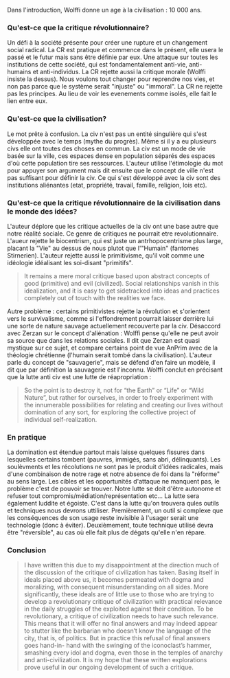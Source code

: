 Dans l'introduction, Wolffi donne un age à la civilisation : 10 000 ans.

### Qu'est-ce que la critique révolutionnaire?

Un défi à la société présente pour créer une rupture et un changement social radical. La CR est pratique et commence dans le présent, elle usera le passé et le futur mais sans être définie par eux. Une attaque sur toutes les institutions de cette société, qui est fondamentalement anti-vie, anti-humains et anti-individus. La CR rejette aussi la critique morale (Wolffi insiste la dessus). Nous voulons tout changer pour reprendre nos vies, et non pas parce que le système serait "injuste" ou "immoral". La CR ne rejette pas les principes. Au lieu de voir les evenements comme isolés, elle fait le lien entre eux.

### Qu'est-ce que la civilisation?

Le mot prête à confusion. La civ n'est pas un entité singulière qui s'est développée avec le temps (mythe du progrès). Même si il y a eu plusieurs civs elle ont toutes des choses en commun. La civ est un mode de vie basée sur la ville, ces espaces dense en population séparés des espaces d'où cette population tire ses ressources. L'auteur utilise l'étimologie du mot pour appuyer son argument mais dit ensuite que le concept de ville n'est pas suffisant pour définir la civ. Ce qui s'est développé avec la civ sont des institutions aliénantes (etat, propriété, travail, famille, religion, lois etc).

### Qu'est-ce que la critique révolutionnaire de la civilisation dans le monde des idées?

L'auteur déplore que les critique actuelles de la civ ont une base autre que notre réalité sociale. Ce genre de critiques ne pourrait etre revolutionnaire. L'aueur rejette le biocentrism, qui est juste un antrhopocentrisme plus large, placant la "Vie" au dessus de nous plutot que l'"Humain" (fantomes Stirnerien). L'auteur rejette aussi le primitivisme, qu'il voit comme une idéologie idéalisant les soi-disant "primitifs".

>It remains a mere moral critique based upon abstract concepts of good (primitive) and evil (civilized). Social relationships vanish in this idealization, and it is easy to get sidetracked into ideas and practices completely out of touch with the realities we face.

Autre problème : certains primitivistes rejette la révolution et s'orientent vers le survivalisme, comme si l'effondrement pourrait laisser derrière lui une sorte de nature sauvage actuellement recouverte par la civ. Désaccord avec Zerzan sur le concept d'aliénation : Wolffi pense qu'elle ne peut avoir sa source que dans les relations sociales. Il dit que Zerzan est quasi mystique sur ce sujet, et compare certains point de vue AnPrim avec de la théologie chrétienne (l'humain serait tombé dans la civilisation). L'auteur parle du concept de "sauvagerie", mais se défend d'en faire un modèle, il dit que par définition la sauvagerie est l'inconnu. Wolffi conclut en précisant que la lutte anti civ est une lutte de réapropriation :

>So the point is to destroy it, not for “the Earth” or “Life” or “Wild Nature”, but rather for ourselves, in order to freely experiment with the innumerable possibilities for relating and creating our lives without domination of any sort, for exploring the collective project of individual self-realization.

### En pratique

La domination est étendue partout mais laisse quelques fissures dans lesquelles certains tombent (pauvres, immigés, sans abri, délinquants). Les soulèvments et les récolutions ne sont pas le produit d'idées radicales, mais d'une combinaison de notre rage et notre absence de foi dans la "réforme" au sens large. Les cibles et les opportunités d'attaque ne manquent pas, le problème c'est de pouvoir se trouver. Notre lutte se doit d'être autonome et refuser tout compromis/médiation/représentation etc... La lutte sera également luddite et égoiste. C'est dans la lutte qu'on trouvera qules outils et techniques nous devrons uttiliser. Premièrement, un outil si complexe que les conséquences de son usage reste invisible à l'usager serait une technologie (donc à éviter). Deuxièmement, toute technique utilisé devra être "réversible", au cas où elle fait plus de dégats qu'elle n'en répare.

### Conclusion

>I have written this due to my disappointment at the direction much of the discussion of the critique of civilization has taken. Basing itself in ideals placed above us, it becomes permeated with dogma and moralizing, with consequent misunderstanding on all sides. More significantly, these ideals are of little use to those who are trying to develop a revolutionary critique of civilization with practical relevance in the daily struggles of the exploited against their condition. To be revolutionary, a critique of civilization needs to have such relevance. This means that it will offer no final answers and may indeed appear to stutter like the barbarian who doesn’t know the language of the city, that is, of politics. But in practice this refusal of final answers goes hand-in- hand with the swinging of the iconoclast’s hammer, smashing every idol and dogma, even those in the temples of anarchy and anti-civilization. It is my hope that these written explorations prove useful in our ongoing development of such a critique.
